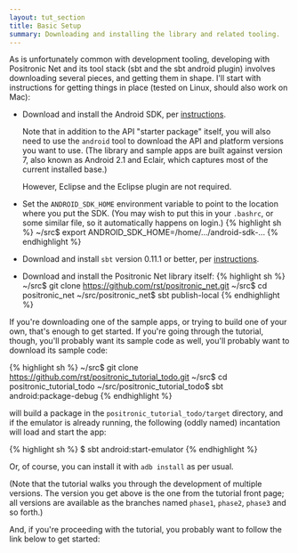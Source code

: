 ```yaml
---
layout: tut_section
title: Basic Setup
summary: Downloading and installing the library and related tooling.
---
```

As is unfortunately common with development tooling, developing with
Positronic Net and its tool stack (sbt and the sbt android plugin)
involves downloading several pieces, and getting them in shape.
I'll start with instructions for getting things in place (tested on
Linux, should also work on Mac):

* Download and install the Android SDK, per 
  [instructions](http://developer.android.com/sdk/index.html).

  Note that in addition to the API "starter package" itself, you
  will also need to use the `android` tool to download the API
  and platform versions you want to use.  (The library and sample
  apps are built against version 7, also known as Android 2.1 and
  Eclair, which captures most of the current installed base.)

  However, Eclipse and the Eclipse plugin are not required.

* Set the `ANDROID_SDK_HOME` environment variable to point to the
  location where you put the SDK.  (You may wish to put this in your
  `.bashrc`, or some similar file, so it automatically happens on
  login.)
  {% highlight sh %}
    ~/src$ export ANDROID_SDK_HOME=/home/.../android-sdk-...
  {% endhighlight %}

* Download and install `sbt` version 0.11.1 or better, per
  [instructions](https://github.com/harrah/xsbt/wiki/Setup).

* Download and install the Positronic Net library itself:
  {% highlight sh %}
    ~/src$ git clone https://github.com/rst/positronic_net.git
    ~/src$ cd positronic_net
    ~/src/positronic_net$ sbt publish-local
  {% endhighlight %}

If you're downloading one of the sample apps, or trying to build
one of your own, that's enough to get started.  If you're going
through the tutorial, though, you'll probably want its sample code
as well, you'll probably want to download its sample code:

  {% highlight sh %}
    ~/src$ git clone https://github.com/rst/positronic_tutorial_todo.git
    ~/src$ cd positronic_tutorial_todo
    ~/src/positronic_tutorial_todo$ sbt android:package-debug
  {% endhighlight %}

  will build a package in the `positronic_tutorial_todo/target` directory,
  and if the emulator is already running, the following (oddly named)
  incantation will load and start the app:

  {% highlight sh %}
    $ sbt android:start-emulator
  {% endhighlight %}

  Or, of course, you can install it with `adb install` as per usual.

  (Note that the tutorial walks you through the development of multiple
  versions.  The version you get above is the one from the tutorial front
  page; all versions are available as the branches named `phase1`, `phase2`,
  `phase3` and so forth.)

And, if you're proceeding with the tutorial, you probably want to follow
the link below to get started:
